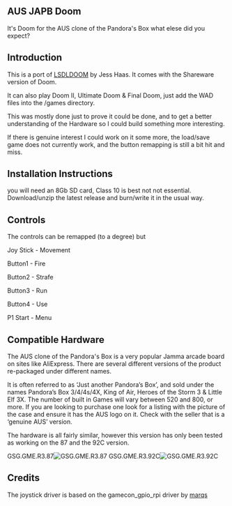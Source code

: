 ## AUS JAPB Doom
It's Doom for the AUS clone of the Pandora's Box what elese did you expect?


## Introduction
This is a port of [LSDLDOOM](http://jesshaas.com/lsdldoom/) by Jess Haas.  It comes with the Shareware version of Doom.

It can also play Doom II, Ultimate Doom & Final Doom, just add the WAD files into the /games directory.

This was mostly done just to prove it could be done, and to get a better understanding of the Hardware so I could build something more interesting.

If there is genuine interest I could work on it some more, the load/save game does not currently work, and the button remapping is still a bit hit and miss.


## Installation Instructions
you will need an 8Gb SD card, Class 10 is best not not essential.  Download/unzip the latest release and burn/write it in the usual way.


## Controls
The controls can be remapped (to a degree) but

Joy Stick - Movement

Button1   - Fire

Button2   - Strafe

Button3   - Run

Button4   - Use

P1 Start - Menu


## Compatible Hardware
The AUS clone of the Pandora's Box is a very popular Jamma arcade board on sites like AliExpress.  There are several different versions of the product re-packaged under different names.

It is often referred to as ‘Just another Pandora’s Box’, and sold under the names Pandora’s Box 3/4/4s/4X, King of Air, Heroes of the Storm 3 & Little Elf 3X.  The number of built in Games will vary between 520 and 800, or more.  If you are looking to purchase one look for a listing with the picture of the case and ensure it has the AUS logo on it.  Check with the seller that is a ‘genuine AUS’ version.

The hardware is all fairly similar, however this version has only been tested as working on the 87 and the 92C version.

GSG.GME.R3.87![GSG.GME.R3.87](https://github.com/sebastian404/aus_pb4_doom/raw/master/media/SG.GME.R3.87.jpg)
GSG.GME.R3.92C![GSG.GME.R3.92C](https://github.com/sebastian404/aus_pb4_doom/raw/master/media/SG.GME.R3.92C.jpg)


## Credits
The joystick driver is based on the gamecon_gpio_rpi driver by [marqs](https://github.com/marqs85)

